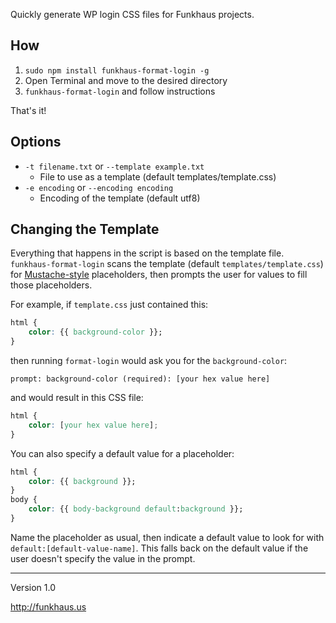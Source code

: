 Quickly generate WP login CSS files for Funkhaus projects.

## How
1. `sudo npm install funkhaus-format-login -g`
1. Open Terminal and move to the desired directory
1. `funkhaus-format-login` and follow instructions

That's it!

## Options

* `-t filename.txt` or `--template example.txt`
    * File to use as a template (default templates/template.css)
* `-e encoding` or `--encoding encoding`
    * Encoding of the template (default utf8)

## Changing the Template
Everything that happens in the script is based on the template file. `funkhaus-format-login` scans the template (default `templates/template.css`) for [Mustache-style](https://mustache.github.io/) placeholders, then prompts the user for values to fill those placeholders.

For example, if `template.css` just contained this:

```css
html {
    color: {{ background-color }};
}
```

then running `format-login` would ask you for the `background-color`:

```
prompt: background-color (required): [your hex value here]
```

and would result in this CSS file:

```css
html {
    color: [your hex value here];
}
```

You can also specify a default value for a placeholder:

```css
html {
    color: {{ background }};
}
body {
    color: {{ body-background default:background }};
}
```

Name the placeholder as usual, then indicate a default value to look for with `default:[default-value-name]`. This falls back on the default value if the user doesn't specify the value in the prompt.

-------

Version 1.0

http://funkhaus.us
